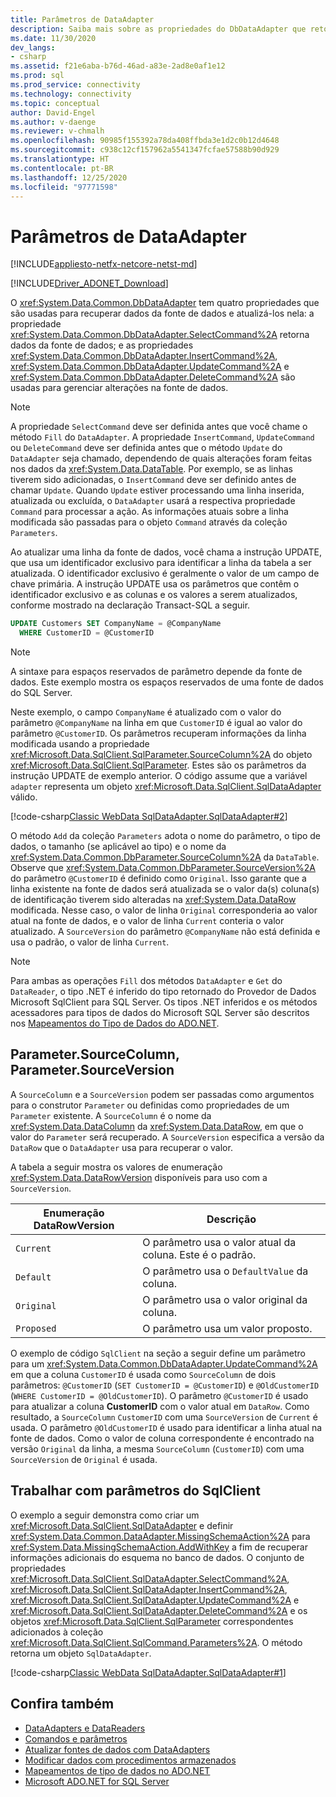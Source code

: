 ```yaml
---
title: Parâmetros de DataAdapter
description: Saiba mais sobre as propriedades do DbDataAdapter que retornam dados de uma fonte de dados e gerenciam as alterações da fonte de dados.
ms.date: 11/30/2020
dev_langs:
- csharp
ms.assetid: f21e6aba-b76d-46ad-a83e-2ad8e0af1e12
ms.prod: sql
ms.prod_service: connectivity
ms.technology: connectivity
ms.topic: conceptual
author: David-Engel
ms.author: v-daenge
ms.reviewer: v-chmalh
ms.openlocfilehash: 90985f155392a78da408ffbda3e1d2c0b12d4648
ms.sourcegitcommit: c938c12cf157962a5541347fcfae57588b90d929
ms.translationtype: HT
ms.contentlocale: pt-BR
ms.lasthandoff: 12/25/2020
ms.locfileid: "97771598"
---
```

# <a name="dataadapter-parameters"></a>Parâmetros de DataAdapter

[!INCLUDE[appliesto-netfx-netcore-netst-md](../../includes/appliesto-netfx-netcore-netst-md.md)]

[!INCLUDE[Driver_ADONET_Download](../../includes/driver_adonet_download.md)]

O <xref:System.Data.Common.DbDataAdapter> tem quatro propriedades que são usadas para recuperar dados da fonte de dados e atualizá-los nela: a propriedade <xref:System.Data.Common.DbDataAdapter.SelectCommand%2A> retorna dados da fonte de dados; e as propriedades <xref:System.Data.Common.DbDataAdapter.InsertCommand%2A>, <xref:System.Data.Common.DbDataAdapter.UpdateCommand%2A> e <xref:System.Data.Common.DbDataAdapter.DeleteCommand%2A> são usadas para gerenciar alterações na fonte de dados.

> [!NOTE]
> A propriedade `SelectCommand` deve ser definida antes que você chame o método `Fill` do `DataAdapter`. A propriedade `InsertCommand`, `UpdateCommand` ou `DeleteCommand` deve ser definida antes que o método `Update` do `DataAdapter` seja chamado, dependendo de quais alterações foram feitas nos dados da <xref:System.Data.DataTable>. Por exemplo, se as linhas tiverem sido adicionadas, o `InsertCommand` deve ser definido antes de chamar `Update`. Quando `Update` estiver processando uma linha inserida, atualizada ou excluída, o `DataAdapter` usará a respectiva propriedade `Command` para processar a ação. As informações atuais sobre a linha modificada são passadas para o objeto `Command` através da coleção `Parameters`.

Ao atualizar uma linha da fonte de dados, você chama a instrução UPDATE, que usa um identificador exclusivo para identificar a linha da tabela a ser atualizada. O identificador exclusivo é geralmente o valor de um campo de chave primária. A instrução UPDATE usa os parâmetros que contêm o identificador exclusivo e as colunas e os valores a serem atualizados, conforme mostrado na declaração Transact-SQL a seguir.

```sql
UPDATE Customers SET CompanyName = @CompanyName
  WHERE CustomerID = @CustomerID  
```  

> [!NOTE]
> A sintaxe para espaços reservados de parâmetro depende da fonte de dados. Este exemplo mostra os espaços reservados de uma fonte de dados do SQL Server.

Neste exemplo, o campo `CompanyName` é atualizado com o valor do parâmetro `@CompanyName` na linha em que `CustomerID` é igual ao valor do parâmetro `@CustomerID`. Os parâmetros recuperam informações da linha modificada usando a propriedade <xref:Microsoft.Data.SqlClient.SqlParameter.SourceColumn%2A> do objeto <xref:Microsoft.Data.SqlClient.SqlParameter>. Estes são os parâmetros da instrução UPDATE de exemplo anterior. O código assume que a variável `adapter` representa um objeto <xref:Microsoft.Data.SqlClient.SqlDataAdapter> válido.

[!code-csharp[Classic WebData SqlDataAdapter.SqlDataAdapter#2](~/../sqlclient/doc/samples/SqlDataAdapter_SqlDataAdapter.cs#2)]

O método `Add` da coleção `Parameters` adota o nome do parâmetro, o tipo de dados, o tamanho (se aplicável ao tipo) e o nome da <xref:System.Data.Common.DbParameter.SourceColumn%2A> da `DataTable`. Observe que <xref:System.Data.Common.DbParameter.SourceVersion%2A> do parâmetro `@CustomerID` é definido como `Original`. Isso garante que a linha existente na fonte de dados será atualizada se o valor da(s) coluna(s) de identificação tiverem sido alteradas na <xref:System.Data.DataRow> modificada. Nesse caso, o valor de linha `Original` corresponderia ao valor atual na fonte de dados, e o valor de linha `Current` conteria o valor atualizado. A `SourceVersion` do parâmetro `@CompanyName` não está definida e usa o padrão, o valor de linha `Current`.

> [!NOTE]
> Para ambas as operações `Fill` dos métodos `DataAdapter` e `Get` do `DataReader`, o tipo .NET é inferido do tipo retornado do Provedor de Dados Microsoft SqlClient para SQL Server. Os tipos .NET inferidos e os métodos acessadores para tipos de dados do Microsoft SQL Server são descritos nos [Mapeamentos do Tipo de Dados do ADO.NET](data-type-mappings-ado-net.md).

## <a name="parametersourcecolumn-parametersourceversion"></a>Parameter.SourceColumn, Parameter.SourceVersion

A `SourceColumn` e a `SourceVersion` podem ser passadas como argumentos para o construtor `Parameter` ou definidas como propriedades de um `Parameter` existente. A `SourceColumn` é o nome da <xref:System.Data.DataColumn> da <xref:System.Data.DataRow>, em que o valor do `Parameter` será recuperado. A `SourceVersion` especifica a versão da `DataRow` que o `DataAdapter` usa para recuperar o valor.

A tabela a seguir mostra os valores de enumeração <xref:System.Data.DataRowVersion> disponíveis para uso com a `SourceVersion`.

|Enumeração DataRowVersion|Descrição|  
|--------------------------------|-----------------|  
|`Current`|O parâmetro usa o valor atual da coluna. Este é o padrão.|  
|`Default`|O parâmetro usa o `DefaultValue` da coluna.|  
|`Original`|O parâmetro usa o valor original da coluna.|  
|`Proposed`|O parâmetro usa um valor proposto.|  

O exemplo de código `SqlClient` na seção a seguir define um parâmetro para um <xref:System.Data.Common.DbDataAdapter.UpdateCommand%2A> em que a coluna `CustomerID` é usada como `SourceColumn` de dois parâmetros: `@CustomerID` (`SET CustomerID = @CustomerID`) e `@OldCustomerID` (`WHERE CustomerID = @OldCustomerID`). O parâmetro `@CustomerID` é usado para atualizar a coluna **CustomerID** com o valor atual em `DataRow`. Como resultado, a `SourceColumn` `CustomerID` com uma `SourceVersion` de `Current` é usada. O parâmetro `@OldCustomerID` é usado para identificar a linha atual na fonte de dados. Como o valor de coluna correspondente é encontrado na versão `Original` da linha, a mesma `SourceColumn` (`CustomerID`) com uma `SourceVersion` de `Original` é usada.

## <a name="work-with-sqlclient-parameters"></a>Trabalhar com parâmetros do SqlClient

O exemplo a seguir demonstra como criar um <xref:Microsoft.Data.SqlClient.SqlDataAdapter> e definir <xref:System.Data.Common.DataAdapter.MissingSchemaAction%2A> para <xref:System.Data.MissingSchemaAction.AddWithKey> a fim de recuperar informações adicionais do esquema no banco de dados. O conjunto de propriedades <xref:Microsoft.Data.SqlClient.SqlDataAdapter.SelectCommand%2A>, <xref:Microsoft.Data.SqlClient.SqlDataAdapter.InsertCommand%2A>, <xref:Microsoft.Data.SqlClient.SqlDataAdapter.UpdateCommand%2A> e <xref:Microsoft.Data.SqlClient.SqlDataAdapter.DeleteCommand%2A> e os objetos <xref:Microsoft.Data.SqlClient.SqlParameter> correspondentes adicionados à coleção <xref:Microsoft.Data.SqlClient.SqlCommand.Parameters%2A>. O método retorna um objeto `SqlDataAdapter`.

[!code-csharp[Classic WebData SqlDataAdapter.SqlDataAdapter#1](~/../sqlclient/doc/samples/SqlDataAdapter_SqlDataAdapter.cs#1)]

## <a name="see-also"></a>Confira também

- [DataAdapters e DataReaders](dataadapters-datareaders.md)
- [Comandos e parâmetros](commands-parameters.md)
- [Atualizar fontes de dados com DataAdapters](update-data-sources-with-dataadapters.md)
- [Modificar dados com procedimentos armazenados](modify-data-with-stored-procedures.md)
- [Mapeamentos de tipo de dados no ADO.NET](data-type-mappings-ado-net.md)
- [Microsoft ADO.NET for SQL Server](microsoft-ado-net-sql-server.md)
